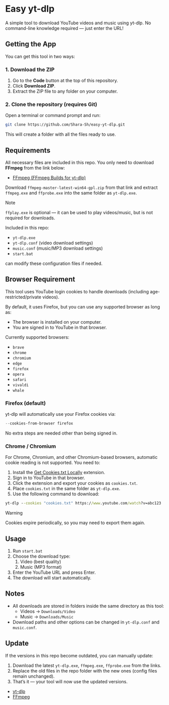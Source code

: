 # Easy yt-dlp

A simple tool to download YouTube videos and music using yt-dlp. No command-line knowledge required — just enter the URL!

## Getting the App

You can get this tool in two ways:

### 1. Download the ZIP

1. Go to the **Code** button at the top of this repository.
2. Click **Download ZIP**.
3. Extract the ZIP file to any folder on your computer.

### 2. Clone the repository (requires Git)

Open a terminal or command prompt and run:

```bash
git clone https://github.com/Shara-Sh/easy-yt-dlp.git
```

This will create a folder with all the files ready to use.

## Requirements

All necessary files are included in this repo. You only need to download **FFmpeg** from the link below:

- [FFmpeg (FFmpeg Builds for yt-dlp)](https://github.com/yt-dlp/FFmpeg-Builds/releases/tag/latest)

Download `ffmpeg-master-latest-win64-gpl.zip` from that link and extract `ffmpeg.exe` and `ffprobe.exe` into the same folder as `yt-dlp.exe`.

> [!NOTE]
>
> `ffplay.exe` is optional — it can be used to play videos/music, but is not required for downloads.

Included in this repo:

- `yt-dlp.exe`
- `yt-dlp.conf` (video download settings)
- `music.conf` (music/MP3 download settings)
- `start.bat`

can modify these configuration files if needed.

## Browser Requirement

This tool uses YouTube login cookies to handle downloads (including age-restricted/private videos).

By default, it uses Firefox, but you can use any supported browser as long as:

- The browser is installed on your computer.
- You are signed in to YouTube in that browser.

Currently supported browsers:

- `brave`
- `chrome`
- `chromium`
- `edge`
- `firefox`
- `opera`
- `safari`
- `vivaldi`
- `whale`

### Firefox (default)

yt-dlp will automatically use your Firefox cookies via:

```powershell
--cookies-from-browser firefox
```

No extra steps are needed other than being signed in.

### Chrome / Chromium

For Chrome, Chromium, and other Chromium-based browsers, automatic cookie reading is not supported. You need to:

1. Install the [Get Cookies.txt Locally](https://chromewebstore.google.com/detail/get-cookiestxt-locally/cclelndahbckbenkjhflpdbgdldlbecc) extension.
2. Sign in to YouTube in that browser.
3. Click the extension and export your cookies as `cookies.txt`.
4. Place `cookies.txt` in the same folder as `yt-dlp.exe`.
5. Use the following command to download:

```cmd
yt-dlp --cookies "cookies.txt" https://www.youtube.com/watch?v=abc123
```

> [!WARNING]
>
> Cookies expire periodically, so you may need to export them again.

## Usage

1. Run `start.bat`
2. Choose the download type:
   1. Video (best quality)
   2. Music (MP3 format)
3. Enter the YouTube URL and press Enter.
4. The download will start automatically.

## Notes

- All downloads are stored in folders inside the same directory as this tool:
  - Videos → `Downloads/Video`
  - Music → `Downloads/Music`
- Download paths and other options can be changed in `yt-dlp.conf` and `music.conf`.

## Update

If the versions in this repo become outdated, you can manually update:

1. Download the latest `yt-dlp.exe`, `ffmpeg.exe`, `ffprobe.exe` from the links.
2. Replace the old files in the repo folder with the new ones (config files remain unchanged).
3. That’s it — your tool will now use the updated versions.

- [yt-dlp](https://github.com/yt-dlp/yt-dlp/releases)
- [FFmpeg](https://github.com/yt-dlp/FFmpeg-Builds/releases/tag/latest)
